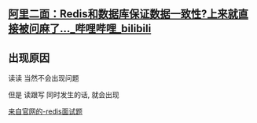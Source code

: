 ## [阿里二面：Redis和数据库保证数据一致性?上来就直接被问麻了..._哔哩哔哩_bilibili](https://www.bilibili.com/video/BV1sw411Y7p6/?spm_id_from=333.788&vd_source=eabc2c22ae7849c2c4f31815da49f209)

## 出现原因

读读 当然不会出现问题

但是 读跟写 同时发生的话, 就会出现

[来自官网的-redis面试题](https://redis.com.cn/redis-interview-questions.html)
